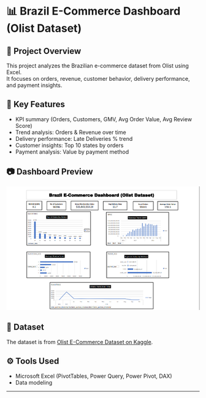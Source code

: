 # 📊 Brazil E-Commerce Dashboard (Olist Dataset)

## 📌 Project Overview
This project analyzes the Brazilian e-commerce dataset from Olist using Excel.  
It focuses on orders, revenue, customer behavior, delivery performance, and payment insights.  

## 🔑 Key Features
- KPI summary (Orders, Customers, GMV, Avg Order Value, Avg Review Score)
- Trend analysis: Orders & Revenue over time
- Delivery performance: Late Deliveries % trend
- Customer insights: Top 10 states by orders
- Payment analysis: Value by payment method

## 📷 Dashboard Preview
![Dashboard Screenshot](ecommerce-excel-dashboard/images/Dashboard1.png)

## 📂 Dataset
The dataset is from [Olist E-Commerce Dataset on Kaggle](https://www.kaggle.com/datasets/olistbr/brazilian-ecommerce).

## ⚙️ Tools Used
- Microsoft Excel (PivotTables, Power Query, Power Pivot, DAX)
- Data modeling

---
